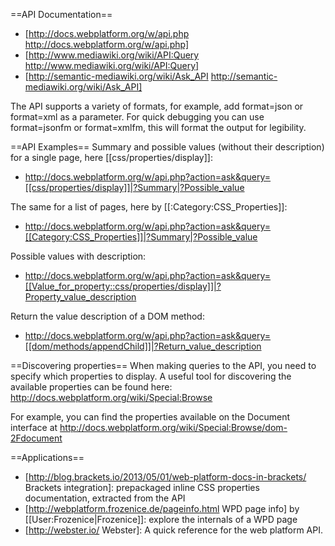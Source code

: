 ==API Documentation==
* [http://docs.webplatform.org/w/api.php http://docs.webplatform.org/w/api.php]
* [http://www.mediawiki.org/wiki/API:Query http://www.mediawiki.org/wiki/API:Query]
* [http://semantic-mediawiki.org/wiki/Ask_API http://semantic-mediawiki.org/wiki/Ask_API]

The API supports a variety of formats, for example, add format=json or format=xml as a parameter. For quick debugging you can use format=jsonfm or format=xmlfm, this will format the output for legibility.

==API Examples==
Summary and possible values (without their description) for a single page, here [[css/properties/display]]:
* <nowiki>http://docs.webplatform.org/w/api.php?action=ask&query=[[css/properties/display]]|?Summary|?Possible_value</nowiki>

The same for a list of pages, here by [[:Category:CSS_Properties]]:
* <nowiki>http://docs.webplatform.org/w/api.php?action=ask&query=[[Category:CSS_Properties]]|?Summary|?Possible_value</nowiki>

Possible values with description:
* <nowiki>http://docs.webplatform.org/w/api.php?action=ask&query=[[Value_for_property::css/properties/display]]|?Property_value_description</nowiki>

Return the value description of a DOM method:
* <nowiki>http://docs.webplatform.org/w/api.php?action=ask&query=[[dom/methods/appendChild]]|?Return_value_description</nowiki>

==Discovering properties==
When making queries to the API, you need to specify which properties to display. A useful tool for discovering the available properties can be found here:
http://docs.webplatform.org/wiki/Special:Browse

For example, you can find the properties available on the Document interface at http://docs.webplatform.org/wiki/Special:Browse/dom-2Fdocument

==Applications==
* [http://blog.brackets.io/2013/05/01/web-platform-docs-in-brackets/ Brackets integration]: prepackaged inline CSS properties documentation, extracted from the API
* [http://webplatform.frozenice.de/pageinfo.html WPD page info] by [[User:Frozenice|Frozenice]]: explore the internals of a WPD page
* [http://webster.io/ Webster]: A quick reference for the web platform API.